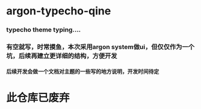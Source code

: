 # argon-typecho-qine
### typecho theme typing....
### 有空就写，时常摸鱼，本次采用argon system做ui，但仅仅作为一个坑，后续再建立更详细的结构，方便开发
#### 后续开发会做一个文档对主题的一些写的地方说明，开发时间待定
# 此仓库已废弃
